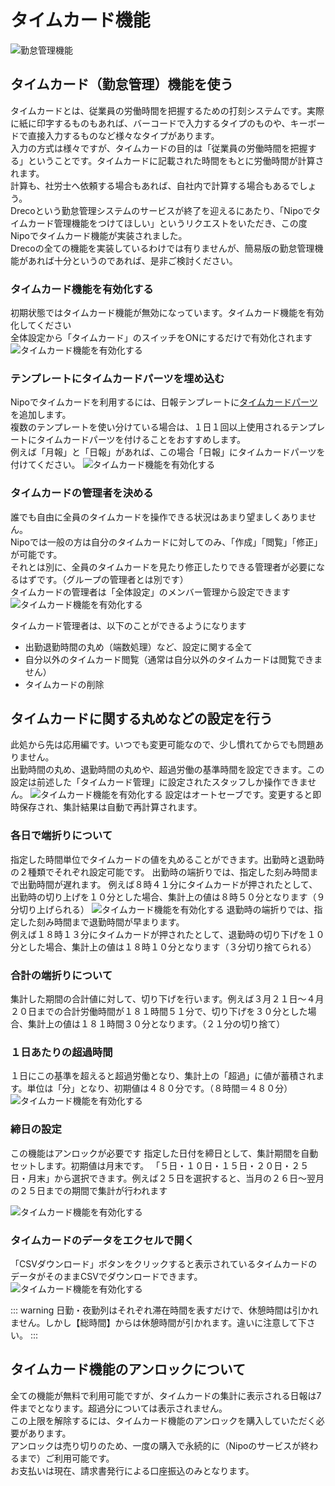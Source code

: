 


# タイムカード機能<Badge text="一部有料" type="warning" />

![勤怠管理機能](../../image/icatch/i7.png)

## タイムカード（勤怠管理）機能を使う
タイムカードとは、従業員の労働時間を把握するための打刻システムです。実際に紙に印字するものもあれば、バーコードで入力するタイプのものや、キーボードで直接入力するものなど様々なタイプがあります。  
入力の方式は様々ですが、タイムカードの目的は「従業員の労働時間を把握する」ということです。タイムカードに記載された時間をもとに労働時間が計算されます。  
計算も、社労士へ依頼する場合もあれば、自社内で計算する場合もあるでしょう。  
Drecoという勤怠管理システムのサービスが終了を迎えるにあたり、「Nipoでタイムカード管理機能をつけてほしい」というリクエストをいただき、この度Nipoでタイムカード機能が実装されました。  
Drecoの全ての機能を実装しているわけでは有りませんが、簡易版の勤怠管理機能があれば十分というのであれば、是非ご検討ください。  

### タイムカード機能を有効化する
初期状態ではタイムカード機能が無効になっています。タイムカード機能を有効化してください  
全体設定から「タイムカード」のスイッチをONにするだけで有効化されます
![タイムカード機能を有効化する](./timecard/t1.png)

### テンプレートにタイムカードパーツを埋め込む
Nipoでタイムカードを利用するには、日報テンプレートに[タイムカードパーツ](/manual/template/timecard)を追加します。  
複数のテンプレートを使い分けている場合は、１日１回以上使用されるテンプレートにタイムカードパーツを付けることをおすすめします。  
例えば「月報」と「日報」があれば、この場合「日報」にタイムカードパーツを付けてください。
![タイムカード機能を有効化する](./timecard/t2.png)

### タイムカードの管理者を決める
誰でも自由に全員のタイムカードを操作できる状況はあまり望ましくありません。  
Nipoでは一般の方は自分のタイムカードに対してのみ、「作成」「閲覧」「修正」が可能です。  
それとは別に、全員のタイムカードを見たり修正したりできる管理者が必要になるはずです。（グループの管理者とは別です）  
タイムカードの管理者は「全体設定」のメンバー管理から設定できます
![タイムカード機能を有効化する](./timecard/t4.png)


タイムカード管理者は、以下のことができるようになります

- 出勤退勤時間の丸め（端数処理）など、設定に関する全て
- 自分以外のタイムカード閲覧（通常は自分以外のタイムカードは閲覧できません）
- タイムカードの削除

## タイムカードに関する丸めなどの設定を行う<Badge text="応用編" type="warning" />
此処から先は応用編です。いつでも変更可能なので、少し慣れてからでも問題ありません。  
出勤時間の丸め、退勤時間の丸めや、超過労働の基準時間を設定できます。この設定は前述した「タイムカード管理」に設定されたスタッフしか操作できません。
![タイムカード機能を有効化する](./timecard/t5.png)
設定はオートセーブです。変更すると即時保存され、集計結果は自動で再計算されます。

### 各日で端折りについて
指定した時間単位でタイムカードの値を丸めることができます。出勤時と退勤時の２種類でそれぞれ設定可能です。
出勤時の端折りでは、指定した刻み時間まで出勤時間が遅れます。
例えば８時４１分にタイムカードが押されたとして、出勤時の切り上げを１０分とした場合、集計上の値は８時５０分となります（９分切り上げられる）
![タイムカード機能を有効化する](./timecard/t6.png)
退勤時の端折りでは、指定した刻み時間まで退勤時間が早まります。  
例えば１８時１３分にタイムカードが押されたとして、退勤時の切り下げを１０分とした場合、集計上の値は１８時１０分となります（３分切り捨てられる）

### 合計の端折りについて
集計した期間の合計値に対して、切り下げを行います。例えば３月２１日〜４月２０日までの合計労働時間が１８１時間５１分で、切り下げを３０分とした場合、集計上の値は１８１時間３０分となります。（２１分の切り捨て）

### １日あたりの超過時間
１日にこの基準を超えると超過労働となり、集計上の「超過」に値が蓄積されます。単位は「分」となり、初期値は４８０分です。（８時間＝４８０分）
![タイムカード機能を有効化する](./timecard/t7.png)

### 締日の設定<Badge text="要アンロック" type="warning" />
この機能はアンロックが必要です
指定した日付を締日として、集計期間を自動セットします。初期値は月末です。
「５日・１０日・１５日・２０日・２５日・月末」から選択できます。例えば２５日を選択すると、当月の２６日〜翌月の２５日までの期間で集計が行われます

![タイムカード機能を有効化する](./timecard/t8.png)

### タイムカードのデータをエクセルで開く
「CSVダウンロード」ボタンをクリックすると表示されているタイムカードのデータがそのままCSVでダウンロードできます。
![タイムカード機能を有効化する](./timecard/t9.png)


::: warning
日勤・夜勤列はそれぞれ滞在時間を表すだけで、休憩時間は引かれません。しかし【総時間】からは休憩時間が引かれます。違いに注意して下さい。
:::

## タイムカード機能のアンロックについて
全ての機能が無料で利用可能ですが、タイムカードの集計に表示される日報は7件までとなります。超過分については表示されません。  
この上限を解除するには、タイムカード機能のアンロックを購入していただく必要があります。  
アンロックは売り切りのため、一度の購入で永続的に（Nipoのサービスが終わるまで）ご利用可能です。  
お支払いは現在、請求書発行による口座振込のみとなります。